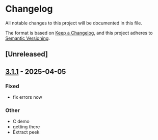 # Changelog

All notable changes to this project will be documented in this file.

The format is based on [Keep a Changelog](https://keepachangelog.com/en/1.0.0/),
and this project adheres to [Semantic Versioning](https://semver.org/spec/v2.0.0.html).

## [Unreleased]

## [3.1.1](https://github.com/shapely-rs/shapely/compare/shapely-peek-v3.1.0...shapely-peek-v3.1.1) - 2025-04-05

### Fixed

- fix errors now

### Other

- C demo
- getting there
- Extract peek
